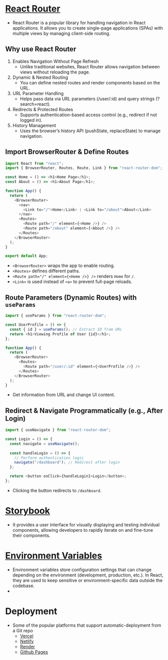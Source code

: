 # [React Router](https://reactrouter.com/home)
- React Router is a popular library for handling navigation in React applications. It allows you to create single-page applications (SPAs) with multiple views by managing client-side routing.

## Why use React Router
1. Enables Navigation Without Page Refresh
   - Unlike traditional websites, React Router allows navigation between views without reloading the page.
2. Dynamic & Nested Routing
   - You can define nested routes and render components based on the URL.
3. URL Parameter Handling
   - Helps pass data via URL parameters (/user/:id) and query strings (?search=react).
4. Redirects & Protected Routes
   - Supports authentication-based access control (e.g., redirect if not logged in).
5. History Management
   - Uses the browser’s history API (pushState, replaceState) to manage navigation.

## Import BrowserRouter & Define Routes
```javascript
import React from "react";
import { BrowserRouter, Routes, Route, Link } from "react-router-dom";

const Home = () => <h1>Home Page</h1>;
const About = () => <h1>About Page</h1>;

function App() {
  return (
    <BrowserRouter>
      <nav>
        <Link to="/">Home</Link> | <Link to="/about">About</Link>
      </nav>
      <Routes>
        <Route path="/" element={<Home />} />
        <Route path="/about" element={<About />} />
      </Routes>
    </BrowserRouter>
  );
}

export default App;
```
- `<BrowserRouter>` wraps the app to enable routing.
- `<Routes>` defines different paths.
- `<Route path="/" element={<Home />} />` renders `Home` for `/`.
- `<Link>` is used instead of `<a>` to prevent full-page reloads.


## Route Parameters (Dynamic Routes) with `useParams`
```javascript
import { useParams } from "react-router-dom";

const UserProfile = () => {
  const { id } = useParams(); // Extract ID from URL
  return <h1>Viewing Profile of User {id}</h1>;
};

function App() {
  return (
    <BrowserRouter>
      <Routes>
        <Route path="/user/:id" element={<UserProfile />} />
      </Routes>
    </BrowserRouter>
  );
}
```
- Get information from URL and change UI content.

## Redirect & Navigate Programmatically (e.g., After Login)
```javascript
import { useNavigate } from "react-router-dom";

const Login = () => {
  const navigate = useNavigate();
  
  const handleLogin = () => {
    // Perform authentication logic
    navigate("/dashboard"); // Redirect after login
  };

  return <button onClick={handleLogin}>Login</button>;
};
```
- Clicking the button redirects to `/dashboard`.


# [Storybook](https://storybook.js.org/)
- It provides a user interface for visually displaying and testing individual components, allowing developers to rapidly iterate on and fine-tune their components.

# [Environment Variables](https://create-react-app.dev/docs/adding-custom-environment-variables/)
- Environment variables store configuration settings that can change depending on the environment (development, production, etc.). In React, they are used to keep sensitive or environment-specific data outside the codebase.
- 




# Deployment
- Some of the popular platforms that support automatic-deployment from a Git repo
  - [Vercel](https://vercel.com/)
  - [Netlify](https://www.netlify.com/)
  - [Render](https://render.com/)
  - [Github Pages](https://pages.github.com/)


